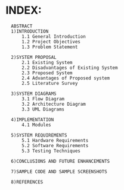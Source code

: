 # INDEX:
      ABSTRACT
      1)INTRODUCTION
          1.1 General Introduction
          1.2 Project Objectives
          1.3 Problem Statement
          
      2)SYSTEM PROPOSAL
          2.1 Existing System
          2.2 Disadvantages of Existing System
          2.3 Proposed System
          2.4 Advantages of Proposed system
          2.5 Literature Survey 
          
      3)SYSTEM DIAGRAMS
          3.1 Flow Diagram
          3.2 Architecture Diagram
          3.3 UML Diagrams
          
      4)IMPLEMENTATION
          4.1 Modules

      5)SYSTEM REQUIREMENTS
          5.1 Hardware Requirements
          5.2 Software Requirements
          5.3 Testing Techniques
        
      6)CONCLUSIONS AND FUTURE ENHANCEMENTS

      7)SAMPLE CODE AND SAMPLE SCREENSHOTS
      
      8)REFERENCES

